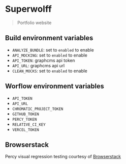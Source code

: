 # Superwolff

> Portfolio website

## Build environment variables

- `ANALYZE_BUNDLE`: set to `enabled` to enable
- `API_MOCKING`: set to `enabled` to enable
- `API_TOKEN`: graphcms api token
- `API_URL`: graphcms api url
- `CLEAN_MOCKS`: set to `enabled` to enable

## Worflow environment variables

- `API_TOKEN`
- `API_URL`
- `CHROMATIC_PROJECT_TOKEN`
- `GITHUB_TOKEN`
- `PERCY_TOKEN`
- `RELATIVE_CI_KEY`
- `VERCEL_TOKEN`

## Browserstack

Percy visual regression testing courtesy of [Browserstack](https://www.browserstack.com/open-source)
